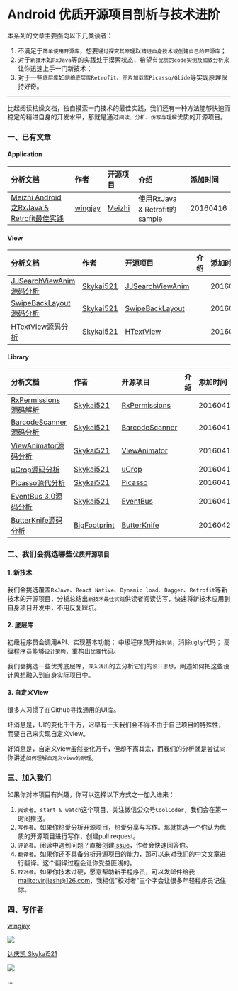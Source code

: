 # Android 优质开源项目剖析与技术进阶
本系列的文章主要面向以下几类读者：

1. 不满足于`简单使用开源库`，想要`通过探究其原理`以`精进自身技术或创建自己的开源库`；
2. 对于`新技术`如`RxJava`等的实践处于摸索状态，希望有`优质的code实例及细致分析`来让你迅速上手一门新技术；
3. 对于一些`底层库`如`网络底层库Retrofit`、`图片加载库Picasso/Glide`等实现原理保持好奇。

_________________________________

比起阅读枯燥文档，独自摸索一门技术的最佳实践，我们还有一种方法能够快速而稳定的精进自身的开发水平，那就是通过`阅读、分析、仿写与理解`优质的开源项目。

### 一、已有文章

#### Application
分析文档 | 作者 | 开源项目 | 介绍 | 添加时间
:------------- | :------------- | :------------- | :------------- | :------------- 
[Meizhi Android之RxJava & Retrofit最佳实践](https://github.com/wingjay/android-open-source-project-cracking/blob/master/application/Meizhi%20Android%E4%B9%8BRxJava%20%26%20Retrofit%E6%9C%80%E4%BD%B3%E5%AE%9E%E8%B7%B5.md) | [wingjay](https://github.com/wingjay) | [Meizhi](github.com/drakeet/Meizhi) | 使用RxJava & Retrofit的sample | 20160416

#### View
分析文档 | 作者 | 开源项目 | 介绍 | 添加时间
:------------- | :------------- | :------------- | :------------- | :-------------
[JJSearchViewAnim源码分析](http://www.jianshu.com/p/a48f4e6cf036)| [Skykai521](https://github.com/Skykai521)| [JJSearchViewAnim](https://github.com/android-cjj/JJSearchViewAnim) | | 20160417
[SwipeBackLayout源码分析](http://www.jianshu.com/p/a91d669421e9)| [Skykai521](https://github.com/Skykai521)| [SwipeBackLayout](https://github.com/ikew0ng/SwipeBackLayout) | | 20160417
[HTextView源码分析](http://www.jianshu.com/p/15358d444800)| [Skykai521](https://github.com/Skykai521)| [HTextView](https://github.com/hanks-zyh/HTextView) | | 20160417

#### Library
分析文档 | 作者 | 开源项目 | 介绍 | 添加时间
:------------- | :------------- | :------------- | :------------- | :-------------
[RxPermissions源码解析](http://www.jianshu.com/p/c8a30200e6b2)| [Skykai521](https://github.com/Skykai521)| [RxPermissions](https://github.com/tbruyelle/RxPermissions) | | 20160417
[BarcodeScanner源码分析](http://www.jianshu.com/p/d34383d4cb89)| [Skykai521](https://github.com/Skykai521)| [BarcodeScanner](https://github.com/dm77/barcodescanner) | | 20160417
[ViewAnimator源码分析](http://www.jianshu.com/p/749c4531d108)| [Skykai521](https://github.com/Skykai521)| [ViewAnimator](https://github.com/florent37/ViewAnimator) | | 20160417
[uCrop源码分析](http://www.jianshu.com/p/523e77a10321)| [Skykai521](https://github.com/Skykai521)| [uCrop](https://github.com/Yalantis/uCrop) | | 20160417
[Picasso源代分析](http://www.jianshu.com/p/3c36382bc1cd)| [Skykai521](https://github.com/Skykai521)| [Picasso](https://github.com/square/picasso) | | 20160417
[EventBus 3.0源码分析](http://www.jianshu.com/p/f057c460c77e)| [Skykai521](https://github.com/Skykai521)| [EventBus](https://github.com/greenrobot/EventBus) | | 20160417
[ButterKnife源码分析](http://www.muzileecoding.com/opensource/ButterKnife.html)| [BigFootprint](https://github.com/BigFootprint)| [ButterKnife](http://jakewharton.github.io/butterknife/) | | 20160423

### 二、我们会挑选哪些`优质开源项目`
#### 1. 新技术
我们会挑选覆盖`RxJava`、`React Native`、`Dynamic load`、`Dagger`、`Retrofit`等新技术的开源项目，分析总结出`新技术最佳实践`供读者阅读仿写，快速将新技术应用到自身项目开发中，不用反复踩坑。

#### 2. 底层库
初级程序员会调用API、实现基本功能；
中级程序员开始`封装`，消除`ugly`代码；
高级程序员能够`设计架构`，重构出`优雅`代码。

我们会挑选一些优秀底层库，`深入浅出`的去分析它们的`设计思想`，阐述如何把这些设计思想融入到自身实际项目中。

#### 3. 自定义View
很多人习惯了在Github寻找通用的UI库。

坏消息是，UI的变化千千万，迟早有一天我们会不得不由于自己项目的特殊性，而要自己来实现自定义view。

好消息是，自定义view虽然变化万千，但却不离其宗，而我们的分析就是尝试向你讲述`如何理解自定义view的原理`。

### 三、加入我们
如果你对本项目有兴趣，你可以选择以下方式之一加入进来：

1. `阅读者`。`start & watch`这个项目，关注微信公众号`CoolCoder`，我们会在第一时间推送。
2. `写作者`。如果你热爱分析开源项目，热爱分享与写作。那就挑选一个你认为优质的开源项目进行写作，创建pull request。
3. `评论者`。阅读中遇到问题？直接创建[issue](https://github.com/wingjay/android-open-source-project-cracking/issues)，作者会快速回答你。
4. `翻译者`。如果你还不具备分析开源项目的能力，那可以来对我们的中文文章进行翻译。这个翻译过程会让你受益匪浅的。
5. `校对者`。如果你技术过硬，愿意帮助新手程序员，可以发邮件给我<mailto:yinjiesh@126.com>，我相信"校对者"三个字会让很多年轻程序员记住你。

### 四、写作者
[wingjay](https://github.com/wingjay) 

![](https://avatars0.githubusercontent.com/u/9619875?v=3&s=460)

[达庆凯 Skykai521](https://github.com/Skykai521) 

![](https://avatars3.githubusercontent.com/u/8402109?v=3&s=100)

...



